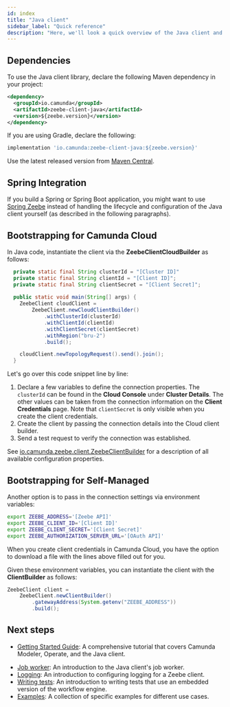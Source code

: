 ```yaml
---
id: index
title: "Java client"
sidebar_label: "Quick reference"
description: "Here, we'll look a quick overview of the Java client and next steps."
---
```


## Dependencies

To use the Java client library, declare the following Maven dependency in your project:

```xml
<dependency>
  <groupId>io.camunda</groupId>
  <artifactId>zeebe-client-java</artifactId>
  <version>${zeebe.version}</version>
</dependency>
```

If you are using Gradle, declare the following:

```groovy
implementation 'io.camunda:zeebe-client-java:${zeebe.version}'
```

Use the latest released version from [Maven Central](https://search.maven.org/artifact/io.camunda/zeebe-client-java).

## Spring Integration

If you build a Spring or Spring Boot application, you might want to use [Spring Zeebe](../../community-clients/spring) instead of handling the lifecycle and configuration of the Java client yourself (as described in the following paragraphs).

## Bootstrapping for Camunda Cloud

In Java code, instantiate the client via the **ZeebeClientCloudBuilder** as follows:

```java
  private static final String clusterId = "[Cluster ID]"
  private static final String clientId = "[Client ID]";
  private static final String clientSecret = "[Client Secret]";
 
  public static void main(String[] args) {
    ZeebeClient cloudClient =
        ZeebeClient.newCloudClientBuilder()
            .withClusterId(clusterId)
            .withClientId(clientId)
            .withClientSecret(clientSecret)
            .withRegion("bru-2")
            .build();

    cloudClient.newTopologyRequest().send().join();
  }
```

Let's go over this code snippet line by line:

1. Declare a few variables to define the connection properties. The `clusterId` can be found in the **Cloud Console** under **Cluster Details**. The other values can be taken from the connection information on the **Client Credentials** page. Note that `clientSecret` is only visible when you create the client credentials.
2. Create the client by passing the connection details into the Cloud client builder.
4. Send a test request to verify the connection was established.

See [io.camunda.zeebe.client.ZeebeClientBuilder](https://javadoc.io/doc/io.zeebe/zeebe-client-java/latest/io/zeebe/client/ZeebeClientBuilder.html) for a description of all available configuration properties.

## Bootstrapping for Self-Managed

Another option is to pass in the connection settings via environment variables:

```bash
export ZEEBE_ADDRESS='[Zeebe API]'
export ZEEBE_CLIENT_ID='[Client ID]'
export ZEEBE_CLIENT_SECRET='[Client Secret]'
export ZEEBE_AUTHORIZATION_SERVER_URL='[OAuth API]'
```

When you create client credentials in Camunda Cloud, you have the option to download a file with the lines above filled out for you.

Given these environment variables, you can instantiate the client with the **ClientBuilder** as follows:

```java
ZeebeClient client =
    ZeebeClient.newClientBuilder()
        .gatewayAddress(System.getenv("ZEEBE_ADDRESS"))
        .build();
```

## Next steps

- [Getting Started Guide](https://github.com/camunda-cloud/camunda-cloud-get-started): A comprehensive tutorial that covers Camunda Modeler, Operate, and the Java client.

[//]:# "Should we link to the desktop browser version of the gettin started guide here?"

- [Job worker](job-worker.md): An introduction to the Java client's job worker.
- [Logging](logging.md): An introduction to configuring logging for a Zeebe client.
- [Writing tests](testing.md): An introduction to writing tests that use an embedded version of the workflow engine.
- [Examples](../java-client-examples/index.md): A collection of specific examples for different use cases.
